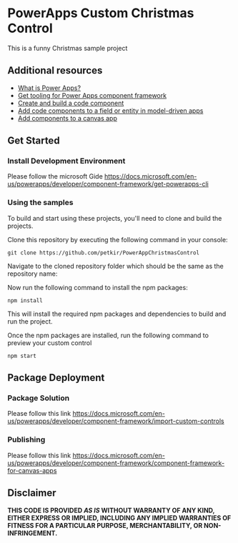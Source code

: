 # PowerApps Custom Christmas Control

This is a funny Christmas sample project

## Additional resources 
* [What is Power Apps?](https://docs.microsoft.com/en-us/powerapps/powerapps-overview)
* [Get tooling for Power Apps component framework](https://docs.microsoft.com/en-us/powerapps/developer/component-framework/get-powerapps-cli)
* [Create and build a code component](https://docs.microsoft.com/en-us/powerapps/developer/component-framework/create-custom-controls-using-pcf)
* [Add code components to a field or entity in model-driven apps](https://docs.microsoft.com/en-us/powerapps/developer/component-framework/add-custom-controls-to-a-field-or-entity)
* [Add components to a canvas app](https://docs.microsoft.com/en-us/powerapps/developer/component-framework/component-framework-for-canvas-apps#add-components-to-a-canvas-app)

## Get Started

### Install Development Environment

Please follow the microsoft Gide
https://docs.microsoft.com/en-us/powerapps/developer/component-framework/get-powerapps-cli

### Using the samples
To build and start using these projects, you'll need to clone and build the projects.

Clone this repository by executing the following command in your console:

```
git clone https://github.com/petkir/PowerAppChristmasControl
```
Navigate to the cloned repository folder which should be the same as the repository name:

Now run the following command to install the npm packages:
```
npm install
```
This will install the required npm packages and dependencies to build and run the project.

Once the npm packages are installed, run the following command to preview your custom control
```
npm start
```
## Package Deployment
### Package Solution

Please follow this link
https://docs.microsoft.com/en-us/powerapps/developer/component-framework/import-custom-controls


### Publishing
Please follow this link
https://docs.microsoft.com/en-us/powerapps/developer/component-framework/component-framework-for-canvas-apps


## Disclaimer

**THIS CODE IS PROVIDED *AS IS* WITHOUT WARRANTY OF ANY KIND, EITHER EXPRESS OR IMPLIED, INCLUDING ANY IMPLIED WARRANTIES OF FITNESS FOR A PARTICULAR PURPOSE, MERCHANTABILITY, OR NON-INFRINGEMENT.**